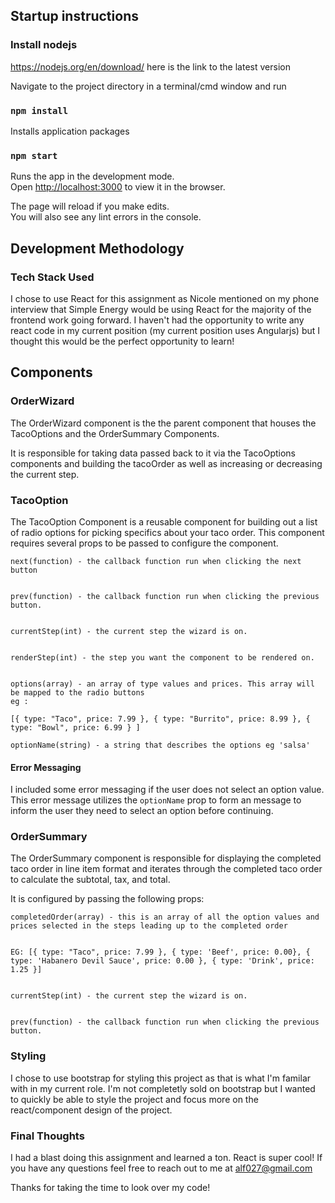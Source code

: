 
## Startup instructions

### Install nodejs

https://nodejs.org/en/download/ here is the link to the latest version

Navigate to the project directory in a terminal/cmd window and run

### `npm install`

Installs application packages

### `npm start`

Runs the app in the development mode.<br>
Open [http://localhost:3000](http://localhost:3000) to view it in the browser.

The page will reload if you make edits.<br>
You will also see any lint errors in the console.


## Development Methodology 

### Tech Stack Used

I chose to use React for this assignment as Nicole mentioned on my phone interview that Simple Energy would be using React for the majority of the frontend work going forward. I haven't had the opportunity to write any react code in my current position (my current position uses Angularjs) but I thought this would be the perfect opportunity to learn!

## Components

### OrderWizard

The OrderWizard component is the the parent component that houses the TacoOptions and the OrderSummary Components.

It is responsible for taking data passed back to it via the TacoOptions components and building the tacoOrder as well as increasing or decreasing the current step.


### TacoOption

The TacoOption Component is a reusable component for building out a list of radio options for picking specifics about your taco order. This component requires several props to be passed to configure the component. 

```
next(function) - the callback function run when clicking the next button


prev(function) - the callback function run when clicking the previous button.


currentStep(int) - the current step the wizard is on.


renderStep(int) - the step you want the component to be rendered on.


options(array) - an array of type values and prices. This array will be mapped to the radio buttons
eg :

[{ type: "Taco", price: 7.99 }, { type: "Burrito", price: 8.99 }, { type: "Bowl", price: 6.99 } ]

optionName(string) - a string that describes the options eg 'salsa'
```

#### Error Messaging
I included some error messaging if the user does not select an option value. This error message utilizes the ```optionName``` prop to form an message to inform the user they need to select an option before continuing.

### OrderSummary

The OrderSummary component is responsible for displaying the completed taco order in line item format and iterates through the completed taco order to calculate the subtotal, tax, and total.  

It is configured by passing the following props:

```
completedOrder(array) - this is an array of all the option values and prices selected in the steps leading up to the completed order 


EG: [{ type: "Taco", price: 7.99 }, { type: 'Beef', price: 0.00}, { type: 'Habanero Devil Sauce', price: 0.00 }, { type: 'Drink', price: 1.25 }]


currentStep(int) - the current step the wizard is on.


prev(function) - the callback function run when clicking the previous button.
```

### Styling
I chose to use bootstrap for styling this project as that is what I'm familar with in my current role. I'm not completetly sold on bootstrap but I wanted to quickly be able to style the project and focus more on the react/component design of the project. 


### Final Thoughts
I had a blast doing this assignment and learned a ton.  React is super cool! If you have any questions feel free to reach out to me at alf027@gmail.com

Thanks for taking the time to look over my code! 

